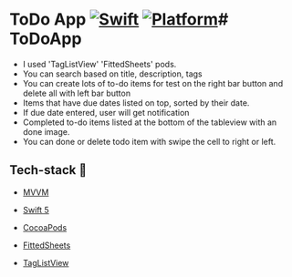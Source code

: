 # ToDo App [![Swift](https://img.shields.io/badge/Swift-5.1-orange.svg)]() [![Platform](https://img.shields.io/badge/platform-iOS14.4-lightgrey.svg)]()# ToDoApp

* I used 'TagListView' 'FittedSheets' pods.
* You can search  based on title, description, tags
* You can create lots of to-do items for test on the right bar button and delete all with left bar button
* Items that have due dates listed on top, sorted by their date.
* If due date entered, user will get notification
* Completed to-do items  listed at the bottom of the tableview with an done image.
* You can done or delete todo item with swipe the cell to right or left.

## Tech-stack :calling:

* [MVVM](https://www.raywenderlich.com/34-design-patterns-by-tutorials-mvvm)

* [Swift 5](https://github.com/apple/swift)

* [CocoaPods](https://cocoapods.org)

* [FittedSheets](https://github.com/gordontucker/FittedSheets)

* [TagListView](https://github.com/ElaWorkshop/TagListView)

